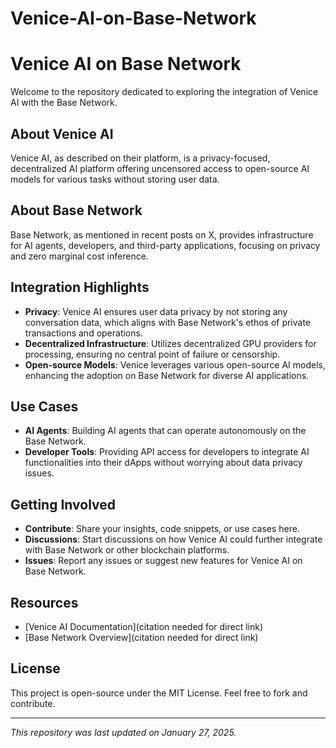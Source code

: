 # Venice-AI-on-Base-Network

# Venice AI on Base Network

Welcome to the repository dedicated to exploring the integration of Venice AI with the Base Network.

## About Venice AI
Venice AI, as described on their platform, is a privacy-focused, decentralized AI platform offering uncensored access to open-source AI models for various tasks without storing user data.[](https://aipure.ai/products/venice/howto)[](https://venice.ai/blog/venice-ai-privacy-architecture)

## About Base Network
Base Network, as mentioned in recent posts on X, provides infrastructure for AI agents, developers, and third-party applications, focusing on privacy and zero marginal cost inference.[](https://x.com/Metavers_Worlds/status/1883999596571193824)[](https://x.com/AskVenice/status/1883928612317061191)

## Integration Highlights

- **Privacy**: Venice AI ensures user data privacy by not storing any conversation data, which aligns with Base Network's ethos of private transactions and operations.
- **Decentralized Infrastructure**: Utilizes decentralized GPU providers for processing, ensuring no central point of failure or censorship.[](https://venice.ai/blog/venice-ai-privacy-architecture)
- **Open-source Models**: Venice leverages various open-source AI models, enhancing the adoption on Base Network for diverse AI applications.

## Use Cases
- **AI Agents**: Building AI agents that can operate autonomously on the Base Network.
- **Developer Tools**: Providing API access for developers to integrate AI functionalities into their dApps without worrying about data privacy issues.

## Getting Involved
- **Contribute**: Share your insights, code snippets, or use cases here.
- **Discussions**: Start discussions on how Venice AI could further integrate with Base Network or other blockchain platforms.
- **Issues**: Report any issues or suggest new features for Venice AI on Base Network.

## Resources
- [Venice AI Documentation](citation needed for direct link)
- [Base Network Overview](citation needed for direct link)

## License
This project is open-source under the MIT License. Feel free to fork and contribute.

---

_This repository was last updated on January 27, 2025._
